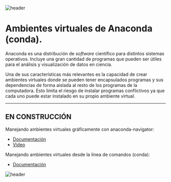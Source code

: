 
![header](/Tutoriales-IFC/assets/header.png)



# Ambientes virtuales de Anaconda (conda).

Anaconda es una distribución de *software* científico para distintos sistemas
operativos. Incluye una gran cantidad de programas que pueden ser útiles
para el análisis y visualización de datos en ciencia.

Una de sus características más relevantes es la capacidad de crear ambientes
virtuales donde se pueden tener encapsulados programas y sus dependencias de 
forma aislada al resto de los programas de la computadora. Esto limita el
riesgo de instalar programas conflictivos ya que cada uno puede estar 
instalado en su propio ambiente virtual.

---
**EN CONSTRUCCIÓN**
--

Manejando ambientes virtuales gráficamente con anaconda-navigator:

- [Documentación](https://docs.anaconda.com/anaconda/navigator/tutorials/manage-environments/)
- [Video](https://www.youtube.com/watch?v=AVvqUTE3QWI)


Manejando ambientes virtuales desde la línea de comandos (conda):
- [Documentación](https://docs.conda.io/projects/conda/en/latest/user-guide/tasks/manage-environments.html#creating-an-environment-from-an-environment-yml-file)



![header](/Tutoriales-IFC/assets/header.png)

